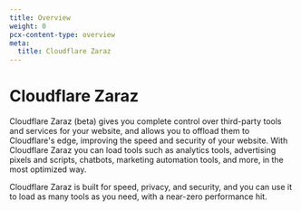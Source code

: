 ```yaml
---
title: Overview
weight: 0
pcx-content-type: overview
meta:
  title: Cloudflare Zaraz
---
```


# Cloudflare Zaraz

Cloudflare Zaraz (beta) gives you complete control over third-party tools and services for your website, and allows you to offload them to Cloudflare's edge, improving the speed and security of your website. With Cloudflare Zaraz you can load tools such as analytics tools, advertising pixels and scripts, chatbots, marketing automation tools, and more, in the most optimized way.

Cloudflare Zaraz is built for speed, privacy, and security, and you can use it to load as many tools as you need, with a near-zero performance hit.
